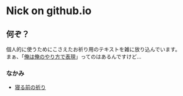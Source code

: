 Nick on github.io
=================

何ぞ？
------

個人的に使うためにこさえたお祈り用のテキストを雑に放り込んでいます。  
まぁ、「[俺は俺のやり方で表現](https://www.youtu.be/j-rsIber_Y8)」ってのはあるんですけど…

### なかみ

-   [寝る前の祈り](compline.md)
